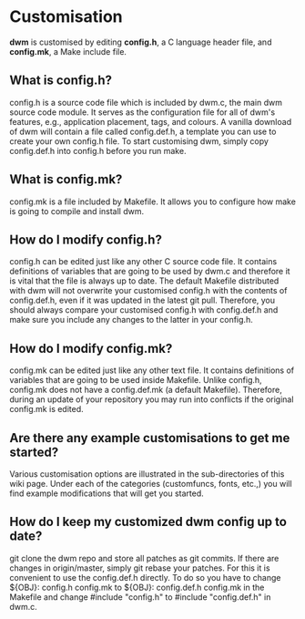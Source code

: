 Customisation
=============
**dwm** is customised by editing **config.h**, a C language header file, and
**config.mk**, a Make include file.

What is **config.h**?
---------------------
config.h is a source code file which is included by dwm.c, the main dwm source
code module. It serves as the configuration file for all of dwm's features,
e.g., application placement, tags, and colours. A vanilla download of dwm will
contain a file called config.def.h, a template you can use to create your own
config.h file. To start customising dwm, simply copy config.def.h into config.h
before you run make.

What is **config.mk**?
----------------------
config.mk is a file included by Makefile. It allows you to configure how make
is going to compile and install dwm.

How do I modify **config.h**?
-----------------------------
config.h can be edited just like any other C source code file. It contains
definitions of variables that are going to be used by dwm.c and therefore it is
vital that the file is always up to date. The default Makefile distributed with
dwm will not overwrite your customised config.h with the contents of
config.def.h, even if it was updated in the latest git pull. Therefore, you
should always compare your customised config.h with config.def.h and make sure
you include any changes to the latter in your config.h.

How do I modify **config.mk**?
------------------------------
config.mk can be edited just like any other text file. It contains definitions
of variables that are going to be used inside Makefile. Unlike config.h,
config.mk does not have a config.def.mk (a default Makefile). Therefore, during
an update of your repository you may run into conflicts if the original
config.mk is edited.

Are there any example customisations to get me started?
-------------------------------------------------------
Various customisation options are illustrated in the sub-directories of this
wiki page. Under each of the categories (customfuncs, fonts, etc.,) you will
find example modifications that will get you started.

How do I keep my customized dwm config up to date?
--------------------------------------------------
git clone the dwm repo and store all patches as git commits. If there are
changes in origin/master, simply git rebase your patches. For this it is
convenient to use the config.def.h directly. To do so you have to change
${OBJ}: config.h config.mk to ${OBJ}: config.def.h config.mk in the Makefile
and change #include "config.h" to #include "config.def.h" in dwm.c.
